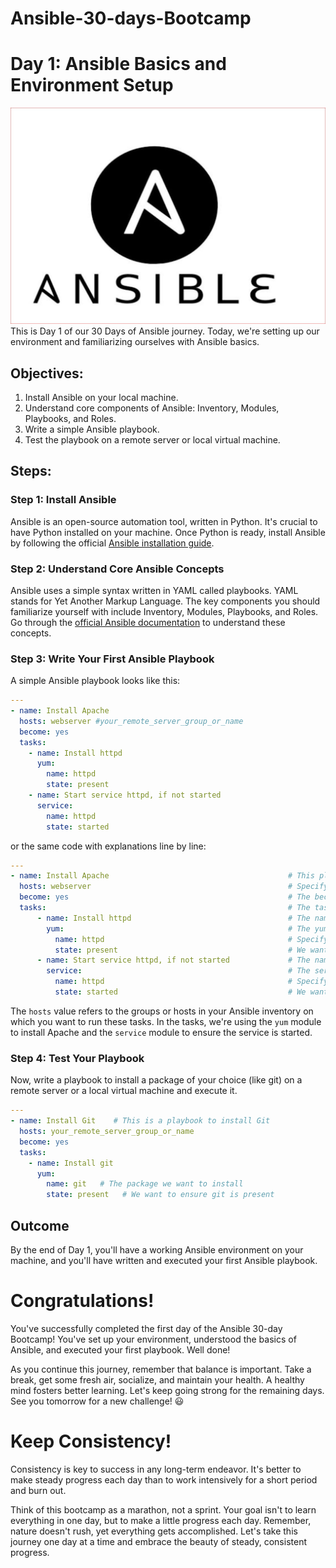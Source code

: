 # Ansible-30-days-Bootcamp
# Day 1: Ansible Basics and Environment Setup
![logo](https://github.com/YavorMarkov/Ansible-30-days-Bootcamp/blob/DAY1/pictures/ansible.JPG)
This is Day 1 of our 30 Days of Ansible journey. Today, we're setting up our environment and familiarizing ourselves with Ansible basics.

## Objectives:
1. Install Ansible on your local machine.
2. Understand core components of Ansible: Inventory, Modules, Playbooks, and Roles.
3. Write a simple Ansible playbook.
4. Test the playbook on a remote server or local virtual machine.

## Steps:

### Step 1: Install Ansible

Ansible is an open-source automation tool, written in Python. It's crucial to have Python installed on your machine. Once Python is ready, install Ansible by following the official [Ansible installation guide](https://docs.ansible.com/ansible/latest/installation_guide/intro_installation.html).

### Step 2: Understand Core Ansible Concepts

Ansible uses a simple syntax written in YAML called playbooks. YAML stands for Yet Another Markup Language. The key components you should familiarize yourself with include Inventory, Modules, Playbooks, and Roles. Go through the [official Ansible documentation](https://docs.ansible.com/ansible/latest/user_guide/index.html) to understand these concepts.

### Step 3: Write Your First Ansible Playbook

A simple Ansible playbook looks like this:

```yaml
---
- name: Install Apache
  hosts: webserver #your_remote_server_group_or_name
  become: yes
  tasks:
    - name: Install httpd
      yum:
        name: httpd
        state: present
    - name: Start service httpd, if not started
      service:
        name: httpd
        state: started
```
or the same code with explanations line by line:

```yaml
---
- name: Install Apache                                        # This playbook is for installing Apache
  hosts: webserver                                            # Specify your remote server group or name here
  become: yes                                                 # The become directive is used to gain root (or any other user's) privileges
  tasks:                                                      # The tasks directive is used to list the tasks that the playbook will execute
      - name: Install httpd                                   # The name of the first task - it's to install Apache
        yum:                                                  # The yum module is used to manage packages with the Yum package manager
          name: httpd                                         # Specify the package we want to install
          state: present                                      # We want to ensure httpd is present (installed)
      - name: Start service httpd, if not started             # The name of the second task - it's to ensure the Apache service is running
        service:                                              # The service module is used to start, stop, restart, or reload services
          name: httpd                                         # Specify the service we want to manage
          state: started                                      # We want to ensure the httpd service is started
```

The `hosts` value refers to the groups or hosts in your Ansible inventory on which you want to run these tasks. In the tasks, we're using the `yum` module to install Apache and the `service` module to ensure the service is started.

### Step 4: Test Your Playbook

Now, write a playbook to install a package of your choice (like git) on a remote server or a local virtual machine and execute it.

```yaml
---
- name: Install Git    # This is a playbook to install Git
  hosts: your_remote_server_group_or_name
  become: yes
  tasks:
    - name: Install git
      yum:
        name: git   # The package we want to install
        state: present   # We want to ensure git is present

```

## Outcome

By the end of Day 1, you'll have a working Ansible environment on your machine, and you'll have written and executed your first Ansible playbook.

# Congratulations!

You've successfully completed the first day of the Ansible 30-day Bootcamp! You've set up your environment, understood the basics of Ansible, and executed your first playbook. Well done!

As you continue this journey, remember that balance is important. Take a break, get some fresh air, socialize, and maintain your health. A healthy mind fosters better learning. Let's keep going strong for the remaining days. See you tomorrow for a new challenge! :smiley:

# Keep Consistency!

Consistency is key to success in any long-term endeavor. It's better to make steady progress each day than to work intensively for a short period and burn out. 

Think of this bootcamp as a marathon, not a sprint. Your goal isn't to learn everything in one day, but to make a little progress each day. Remember, nature doesn't rush, yet everything gets accomplished. Let's take this journey one day at a time and embrace the beauty of steady, consistent progress.


